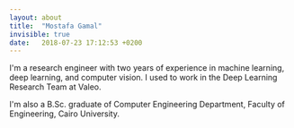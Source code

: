 ```yaml
---
layout: about
title:  "Mostafa Gamal"
invisible: true
date:   2018-07-23 17:12:53 +0200
---
```

I'm a research engineer with two years of experience in machine learning, deep learning, and computer vision. I used to work in the Deep Learning Research Team at Valeo.

I'm also a B.Sc. graduate of Computer Engineering Department, Faculty of Engineering, Cairo University.
